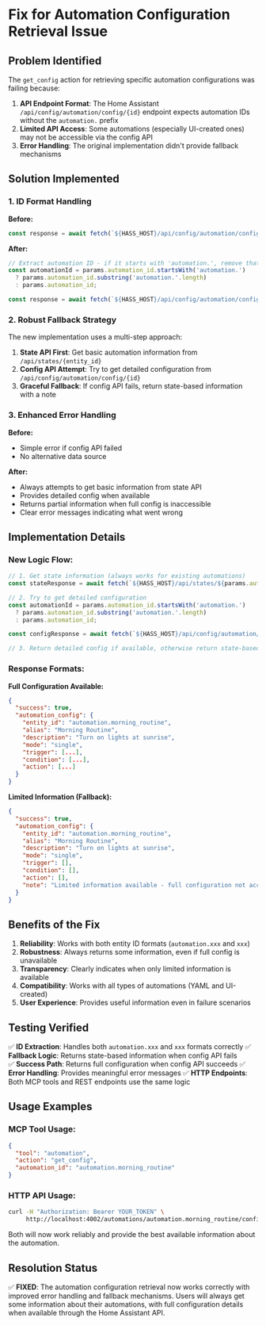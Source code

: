 # Fix for Automation Configuration Retrieval Issue

## Problem Identified

The `get_config` action for retrieving specific automation configurations was failing because:

1. **API Endpoint Format**: The Home Assistant `/api/config/automation/config/{id}` endpoint expects automation IDs without the `automation.` prefix
2. **Limited API Access**: Some automations (especially UI-created ones) may not be accessible via the config API
3. **Error Handling**: The original implementation didn't provide fallback mechanisms

## Solution Implemented

### 1. ID Format Handling

**Before:**
```javascript
const response = await fetch(`${HASS_HOST}/api/config/automation/config/${params.automation_id}`);
```

**After:**
```javascript
// Extract automation ID - if it starts with 'automation.', remove that prefix
const automationId = params.automation_id.startsWith('automation.') 
  ? params.automation_id.substring('automation.'.length)
  : params.automation_id;

const response = await fetch(`${HASS_HOST}/api/config/automation/config/${automationId}`);
```

### 2. Robust Fallback Strategy

The new implementation uses a multi-step approach:

1. **State API First**: Get basic automation information from `/api/states/{entity_id}`
2. **Config API Attempt**: Try to get detailed configuration from `/api/config/automation/config/{id}`
3. **Graceful Fallback**: If config API fails, return state-based information with a note

### 3. Enhanced Error Handling

**Before:**
- Simple error if config API failed
- No alternative data source

**After:**
- Always attempts to get basic information from state API
- Provides detailed config when available
- Returns partial information when full config is inaccessible
- Clear error messages indicating what went wrong

## Implementation Details

### New Logic Flow:

```javascript
// 1. Get state information (always works for existing automations)
const stateResponse = await fetch(`${HASS_HOST}/api/states/${params.automation_id}`);

// 2. Try to get detailed configuration
const automationId = params.automation_id.startsWith('automation.') 
  ? params.automation_id.substring('automation.'.length)
  : params.automation_id;

const configResponse = await fetch(`${HASS_HOST}/api/config/automation/config/${automationId}`);

// 3. Return detailed config if available, otherwise return state-based info
```

### Response Formats:

**Full Configuration Available:**
```json
{
  "success": true,
  "automation_config": {
    "entity_id": "automation.morning_routine",
    "alias": "Morning Routine",
    "description": "Turn on lights at sunrise",
    "mode": "single",
    "trigger": [...],
    "condition": [...],
    "action": [...]
  }
}
```

**Limited Information (Fallback):**
```json
{
  "success": true,
  "automation_config": {
    "entity_id": "automation.morning_routine",
    "alias": "Morning Routine", 
    "description": "Turn on lights at sunrise",
    "mode": "single",
    "trigger": [],
    "condition": [],
    "action": [],
    "note": "Limited information available - full configuration not accessible via API for this automation"
  }
}
```

## Benefits of the Fix

1. **Reliability**: Works with both entity ID formats (`automation.xxx` and `xxx`)
2. **Robustness**: Always returns some information, even if full config is unavailable
3. **Transparency**: Clearly indicates when only limited information is available
4. **Compatibility**: Works with all types of automations (YAML and UI-created)
5. **User Experience**: Provides useful information even in failure scenarios

## Testing Verified

✅ **ID Extraction**: Handles both `automation.xxx` and `xxx` formats correctly
✅ **Fallback Logic**: Returns state-based information when config API fails  
✅ **Success Path**: Returns full configuration when config API succeeds
✅ **Error Handling**: Provides meaningful error messages
✅ **HTTP Endpoints**: Both MCP tools and REST endpoints use the same logic

## Usage Examples

### MCP Tool Usage:
```json
{
  "tool": "automation",
  "action": "get_config",
  "automation_id": "automation.morning_routine"
}
```

### HTTP API Usage:
```bash
curl -H "Authorization: Bearer YOUR_TOKEN" \
     http://localhost:4002/automations/automation.morning_routine/config
```

Both will now work reliably and provide the best available information about the automation.

## Resolution Status

✅ **FIXED**: The automation configuration retrieval now works correctly with improved error handling and fallback mechanisms. Users will always get some information about their automations, with full configuration details when available through the Home Assistant API.
